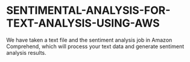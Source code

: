 # SENTIMENTAL-ANALYSIS-FOR-TEXT-ANALYSIS-USING-AWS
We have taken a text file and the sentiment analysis job in Amazon Comprehend, which will process  your text data and generate sentiment analysis results.
